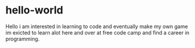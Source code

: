 # hello-world

Hello
i am interested in learning to code and eventually make my own game im exicted to learn alot here and over at free code camp 
and find a career in programming.
